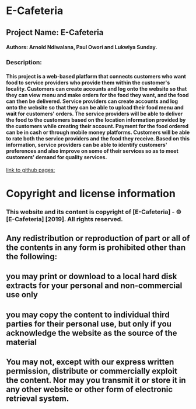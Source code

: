 # E-Cafeteria
## Project Name: E-Cafeteria
#### Authors: Arnold Ndiwalana, Paul Owori and Lukwiya Sunday.



### Description:

#### This project is a web-based platform that connects customers who want food to service providers who provide them within the customer's locality. Customers can create accounts and log onto the website so that they can view menu and make orders for the food they want, and the food can then be delivered. Service providers can create accounts and log onto the website so that they can be able to upload their food menu and wait for customers' orders. The service providers will be able to deliver the food to the customers based on the location information provided by the customers while creating their account. Payment for the food ordered can be in cash or through mobile money platforms. Customers will be able to rate both the service providers and the food they receive. Based on this information, service providers can be able to identify customers' preferences and also improve on some of their services so as to meet customers' demand for quality services.

[link to github pages:](https://github.com/darkarnold/E-Cafeteria)

# Copyright and license information
### This website and its content is copyright of [E-Cafeteria] - © [E-Cafeteria] [2019]. All rights reserved.

## Any redistribution or reproduction of part or all of the contents in any form is prohibited other than the following:

## you may print or download to a local hard disk extracts for your personal and non-commercial use only
## you may copy the content to individual third parties for their personal use, but only if you acknowledge the website as the source of the material
## You may not, except with our express written permission, distribute or commercially exploit the content. Nor may you transmit it or store it in any other website or other form of electronic retrieval system.
